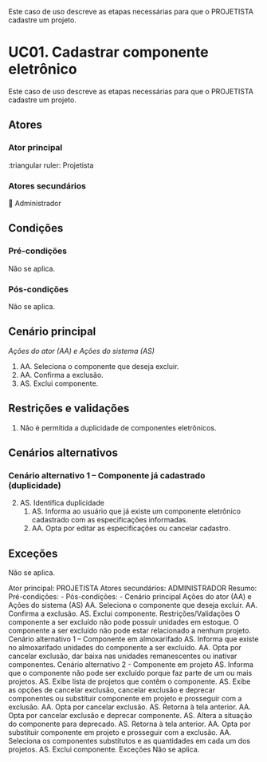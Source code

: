 Este caso de uso descreve as etapas necessárias para que o PROJETISTA cadastre um projeto.

# UC01. Cadastrar componente eletrônico

Este caso de uso descreve as etapas necessárias para que o PROJETISTA cadastre um projeto.

## Atores

### Ator principal
:triangular ruler: Projetista

### Atores secundários
:briefcase: Administrador

## Condições

### Pré-condições
Não se aplica.

### Pós-condições
Não se aplica.

## Cenário principal
_Ações do ator (AA) e Ações do sistema (AS)_

1. AA. Seleciona o componente que deseja excluir.
2. AA. Confirma a exclusão.
3. AS. Exclui componente.

## Restrições e validações
1. Não é permitida a duplicidade de componentes eletrônicos.

## Cenários alternativos
### Cenário alternativo 1 – Componente já cadastrado (duplicidade)
2. AS. Identifica duplicidade
   1. AS. Informa ao usuário que já existe um componente eletrônico cadastrado com as especificações informadas.
   2. AA. Opta por editar as especificações ou cancelar cadastro.


## Exceções
Não se aplica.


Ator principal: PROJETISTA
Atores secundários: ADMINISTRADOR
Resumo: 
Pré-condições: -
Pós-condições: -
Cenário principal
Ações do ator (AA) e Ações do sistema (AS)
AA. Seleciona o componente que deseja excluir.
AA. Confirma a exclusão.
AS. Exclui componente.
Restrições/Validações
O componente a ser excluído não pode possuir unidades em estoque.
O componente a ser excluído não pode estar relacionado a nenhum projeto.
Cenário alternativo 1 – Componente em almoxarifado
AS. Informa que existe no almoxarifado unidades do componente a ser excluído.
AA. Opta por cancelar exclusão, dar baixa nas unidades remanescentes ou inativar componentes.
Cenário alternativo 2 - Componente em projeto
AS. Informa que o componente não pode ser excluído porque faz parte de um ou mais projetos.
AS. Exibe lista de projetos que contêm o componente.
AS. Exibe as opções de cancelar exclusão, cancelar exclusão e deprecar componentes ou substituir componente em projeto e prosseguir com a exclusão.
AA. Opta por cancelar exclusão.
AS. Retorna à tela anterior.
AA. Opta por cancelar exclusão e deprecar componente.
AS. Altera a situação do componente para deprecado.
AS. Retorna à tela anterior.
AA. Opta por substituir componente em projeto e prosseguir com a exclusão.
AA. Seleciona os componentes substitutos e as quantidades em cada um dos projetos.
AS. Exclui componente.
Exceções
Não se aplica.
